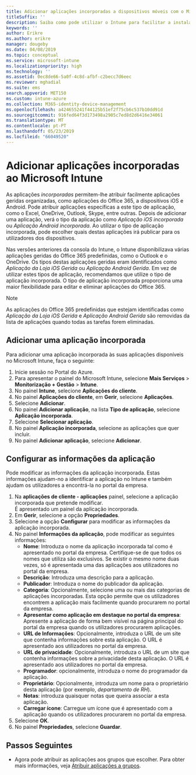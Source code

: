 ```yaml
---
title: Adicionar aplicações incorporadas a dispositivos móveis com o Microsoft Intune
titleSuffix: ''
description: Saiba como pode utilizar o Intune para facilitar a instalação de aplicações incorporadas em dispositivos móveis.
keywords: ''
author: Erikre
ms.author: erikre
manager: dougeby
ms.date: 04/08/2019
ms.topic: conceptual
ms.service: microsoft-intune
ms.localizationpriority: high
ms.technology: ''
ms.assetid: 0ec8de66-5a0f-4c8d-afbf-c2becc7d6eec
ms.reviewer: mghadial
ms.suite: ems
search.appverid: MET150
ms.custom: intune-azure
ms.collection: M365-identity-device-management
ms.openlocfilehash: a424655241f44125b51ef2f75cb6c537b10dd91d
ms.sourcegitcommit: 916fed64f3d173498a2905c7ed8d2d6416e34061
ms.translationtype: MT
ms.contentlocale: pt-PT
ms.lasthandoff: 05/23/2019
ms.locfileid: "66049520"
---
```

# <a name="add-built-in-apps-to-microsoft-intune"></a>Adicionar aplicações incorporadas ao Microsoft Intune

As aplicações *incorporadas* permitem-lhe atribuir facilmente aplicações geridas organizadas, como aplicações do Office 365, a dispositivos iOS e Android. Pode atribuir aplicações específicas a este tipo de aplicação, como o Excel, OneDrive, Outlook, Skype, entre outras. Depois de adicionar uma aplicação, verá o tipo da aplicação como *Aplicação iOS incorporada* ou *Aplicação Android incorporada*. Ao utilizar o tipo de aplicação incorporada, pode escolher quais destas aplicações irá publicar para os utilizadores dos dispositivos.

Nas versões anteriores da consola do Intune, o Intune disponibilizava várias aplicações geridas do Office 365 predefinidas, como o Outlook e o OneDrive. Os tipos destas aplicações geridas eram identificados como *Aplicação da Loja iOS Gerida* ou *Aplicação Android Gerida*. Em vez de utilizar estes tipos de aplicação, recomendamos que utilize o tipo de aplicação incorporada. O tipo de aplicação incorporada proporciona uma maior flexibilidade para editar e eliminar aplicações do Office 365.

>[!NOTE]
>As aplicações do Office 365 predefinidas que estejam identificadas como *Aplicação da Loja iOS Gerida* e *Aplicação Android Gerida* são removidas da lista de aplicações quando todas as tarefas forem eliminadas.

## <a name="add-a-built-in-app"></a>Adicionar uma aplicação incorporada

Para adicionar uma aplicação incorporada às suas aplicações disponíveis no Microsoft Intune, faça o seguinte:
1. Inicie sessão no Portal do Azure.
2. Para apresentar o painel do Microsoft Intune, selecione **Mais Serviços** > **Monitorização + Gestão** > **Intune**.
3. No painel **Intune**, selecione **Aplicações do cliente**.
4. No painel **Aplicações do cliente**, em **Gerir**, selecione **Aplicações**.
5. Selecione **Adicionar**.
6. No painel **Adicionar aplicação**, na lista **Tipo de aplicação**, selecione **Aplicação incorporada**.
7. Selecione **Selecionar aplicação**.
8. No painel **Aplicação incorporada**, selecione as aplicações que quer incluir.
9. No painel **Adicionar aplicação**, selecione **Adicionar**.


## <a name="configure-app-information"></a>Configurar as informações da aplicação

Pode modificar as informações da aplicação incorporada. Estas informações ajudam-no a identificar a aplicação no Intune e também ajudam os utilizadores a encontrá-la no portal da empresa.
1. Na **aplicações de cliente - aplicações** painel, selecione a aplicação incorporada que pretende modificar.  
    É apresentado um painel da aplicação incorporada.
2. Em **Gerir**, selecione a opção **Propriedades**.
3. Selecione a opção **Configurar** para modificar as informações da aplicação incorporada.
4. No painel **Informações da aplicação**, pode modificar as seguintes informações:
    - **Nome**: Introduza o nome da aplicação incorporada tal como é apresentado no portal da empresa. Certifique-se de que todos os nomes que utiliza são exclusivos. Se existir o mesmo nome duas vezes, só é apresentada uma das aplicações aos utilizadores no portal da empresa.
    - **Descrição**: Introduza uma descrição para a aplicação. 
    - **Publicador**: Introduza o nome do publicador da aplicação.
    - **Categoria**: Opcionalmente, selecione uma ou mais das categorias de aplicações incorporadas. Esta opção permite que os utilizadores encontrem a aplicação mais facilmente quando procurarem no portal da empresa.
    - **Apresentar como aplicação em destaque no portal da empresa**: Apresente a aplicação de forma bem visível na página principal do portal da empresa quando os utilizadores procurarem aplicações.
    - **URL de Informações**: Opcionalmente, introduza o URL de um site que contenha informações sobre esta aplicação. O URL é apresentado aos utilizadores no portal da empresa.
    - **URL de privacidade**: Opcionalmente, introduza o URL de um site que contenha informações sobre a privacidade desta aplicação. O URL é apresentado aos utilizadores no portal da empresa.
    - **Programador**: opcionalmente, introduza o nome do programador da aplicação.
    - **Proprietário**: Opcionalmente, introduza um nome para o proprietário desta aplicação (por exemplo, *departamento de RH*).
    - **Notas**: introduza quaisquer notas que queira associar a esta aplicação.
    - **Carregar ícone**: Carregue um ícone que é apresentado com a aplicação quando os utilizadores procurarem no portal da empresa.
4. Selecione **OK**.
5. No painel **Propriedades**, selecione **Guardar**.

## <a name="next-steps"></a>Passos Seguintes

- Agora pode atribuir as aplicações aos grupos que escolher. Para obter mais informações, veja [Atribuir aplicações a grupos](apps-deploy.md).
